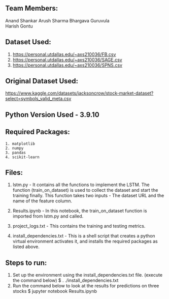 ## Team Members:
Anand Shankar
Arush Sharma
Bhargava Guruvula             
Harish Gontu

## Dataset Used:
1. https://personal.utdallas.edu/~axs210036/FB.csv
2. https://personal.utdallas.edu/~axs210036/SAGE.csv
3. https://personal.utdallas.edu/~axs210036/SPNS.csv

## Original Dataset Used:
https://www.kaggle.com/datasets/jacksoncrow/stock-market-dataset?select=symbols_valid_meta.csv

## Python Version Used - 3.9.10

## Required Packages:
    1. matplotlib
    2. numpy
    3. pandas
    4. scikit-learn

## Files:
1. lstm.py - It contains all the functions to implement
the LSTM. The function (train_on_dataset) is used to collect the dataset 
and start the training finally. This function takes two inputs - The dataset URL and the name
of the feature column.

2. Results.ipynb - In this notebook, the train_on_dataset function is imported from 
lstm.py and called.

3. project_logs.txt - This contains the training and testing metrics.

4. install_dependencies.txt - This is a shell script that creates a python
virtual environment activates it, and installs the required packages as
listed above. 

## Steps to run:
1. Set up the environment using the install_dependencies.txt file. (execute the command below)
$ . ./install_dependencies.txt
2. Run the command below to look at the results for predictions on three stocks 
$ jupyter notebook Results.ipynb
